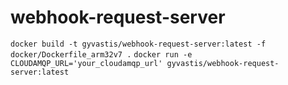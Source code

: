 # webhook-request-server

`docker build -t gyvastis/webhook-request-server:latest -f docker/Dockerfile_arm32v7 .`
`docker run -e CLOUDAMQP_URL='your_cloudamqp_url' gyvastis/webhook-request-server:latest`
